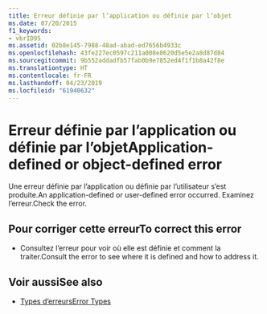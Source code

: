 ```yaml
---
title: Erreur définie par l’application ou définie par l’objet
ms.date: 07/20/2015
f1_keywords:
- vbrID95
ms.assetid: 02b8e145-7988-48ad-abad-ed7656b4933c
ms.openlocfilehash: 43fe227ec0597c211a008e8620d5e5e2a8d87d84
ms.sourcegitcommit: 9b552addadfb57fab0b9e7852ed4f1f1b8a42f8e
ms.translationtype: HT
ms.contentlocale: fr-FR
ms.lasthandoff: 04/23/2019
ms.locfileid: "61940632"
---
```

# <a name="application-defined-or-object-defined-error"></a><span data-ttu-id="0ee2a-102">Erreur définie par l’application ou définie par l’objet</span><span class="sxs-lookup"><span data-stu-id="0ee2a-102">Application-defined or object-defined error</span></span>
<span data-ttu-id="0ee2a-103">Une erreur définie par l’application ou définie par l’utilisateur s’est produite.</span><span class="sxs-lookup"><span data-stu-id="0ee2a-103">An application-defined or user-defined error occurred.</span></span> <span data-ttu-id="0ee2a-104">Examinez l’erreur.</span><span class="sxs-lookup"><span data-stu-id="0ee2a-104">Check the error.</span></span>  
  
## <a name="to-correct-this-error"></a><span data-ttu-id="0ee2a-105">Pour corriger cette erreur</span><span class="sxs-lookup"><span data-stu-id="0ee2a-105">To correct this error</span></span>  
  
- <span data-ttu-id="0ee2a-106">Consultez l’erreur pour voir où elle est définie et comment la traiter.</span><span class="sxs-lookup"><span data-stu-id="0ee2a-106">Consult the error to see where it is defined and how to address it.</span></span>  
  
## <a name="see-also"></a><span data-ttu-id="0ee2a-107">Voir aussi</span><span class="sxs-lookup"><span data-stu-id="0ee2a-107">See also</span></span>

- [<span data-ttu-id="0ee2a-108">Types d’erreurs</span><span class="sxs-lookup"><span data-stu-id="0ee2a-108">Error Types</span></span>](../../visual-basic/programming-guide/language-features/error-types.md)

